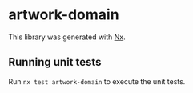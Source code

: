 # artwork-domain

This library was generated with [Nx](https://nx.dev).

## Running unit tests

Run `nx test artwork-domain` to execute the unit tests.
